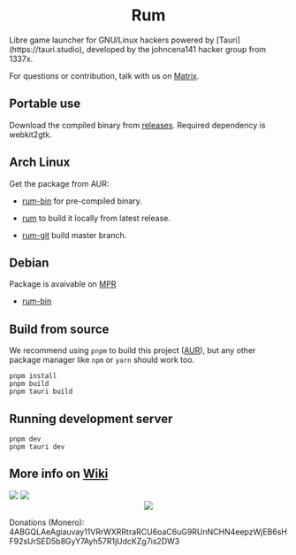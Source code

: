 <div align="center">
  <h1>Rum</h1>
</div>
Libre game launcher for GNU/Linux hackers powered by [Tauri](https://tauri.studio), developed by the johncena141 hacker group from 1337x. 

For questions or contribution, talk with us on [Matrix](https://matrix.to/#/!SlYhhmreXjJylcsjfn:tedomum.net?via=matrix.org&via=tedomum.net).

## Portable use

Download the compiled binary from [releases](https://notabug.org/johncena141/rum/releases). Required dependency is webkit2gtk.

## Arch Linux

Get the package from AUR:

* [rum-bin](https://aur.archlinux.org/packages/rum-bin/) for pre-compiled binary.

* [rum](https://aur.archlinux.org/packages/rum/) to build it locally from latest release.

* [rum-git](https://aur.archlinux.org/packages/rum-git/) build master branch.

## Debian

Package is avaivable on [MPR](https://makedeb.hunterwittenborn.com/mpr/using-the-mpr/installing-packages/) 

* [rum-bin](https://mpr.hunterwittenborn.com/packages/rum-bin)

## Build from source

We recommend using `pnpm` to build this project ([AUR](https://aur.archlinux.org/packages/pnpm/)), but any other
package manager like `npm` or `yarn` should work too.

```
pnpm install
pnpm build
pnpm tauri build
```

## Running development server

```
pnpm dev
pnpm tauri dev
```

## More info on [Wiki](https://notabug.org/johncena141/rum/wiki)

<img src="https://i.postimg.cc/nL9MJ4Df/ytryrty.png">
<img src="https://i.postimg.cc/wTF1cTpZ/6456.pngg">

<div align="center">
  <img src="https://i.postimg.cc/bvj89mLW/434.png">
</div>

Donations (Monero): 4ABGQLAeAgiauvay11VRrWXRRtraRCU6oaC6uG9RUnNCHN4eepzWjEB6sHF92sUrSED5b8GyY7Ayh57R1jUdcKZg7is2DW3
